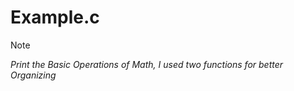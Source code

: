 # Example.c

>[!NOTE]
> *Print the Basic Operations of Math, I used two functions for better Organizing*